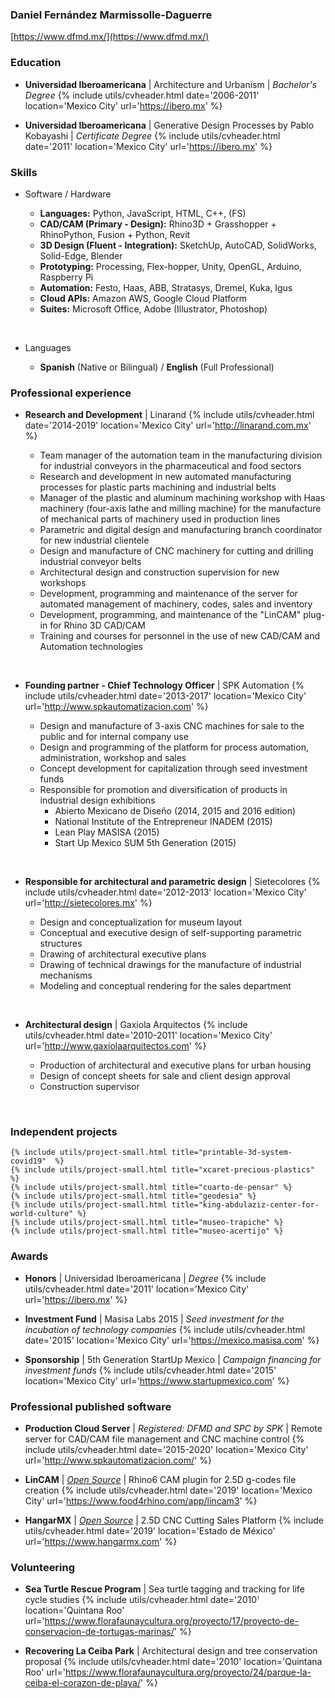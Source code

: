### Daniel Fernández Marmissolle-Daguerre

<!-- I specialize in the design and programming of parametric structures, software development and automated machinery manufacturing -->

<i class="fas fa-link"></i> [https://www.dfmd.mx/](https://www.dfmd.mx/)

### Education

  - **Universidad Iberoamericana** | Architecture and Urbanism | *Bachelor's Degree*
  {% include utils/cvheader.html date='2006-2011' location='Mexico City' url='https://ibero.mx' %}

  - **Universidad Iberoamericana** | Generative Design Processes by Pablo Kobayashi | *Certificate Degree*
  {% include utils/cvheader.html date='2011' location='Mexico City' url='https://ibero.mx' %}

### Skills

- Software / Hardware
  - **Languages:** Python, JavaScript, HTML, C++, (FS)
  - **CAD/CAM (Primary - Design):** Rhino3D + Grasshopper + RhinoPython, Fusion + Python, Revit
  - **3D Design (Fluent - Integration):** SketchUp, AutoCAD, SolidWorks, Solid-Edge, Blender
  - **Prototyping:** Processing, Flex-hopper, Unity, OpenGL, Arduino, Raspberry Pi
  - **Automation:** Festo, Haas, ABB, Stratasys, Dremel, Kuka, Igus
  - **Cloud APIs:** Amazon AWS, Google Cloud Platform
  - **Suites:** Microsoft Office, Adobe (Illustrator, Photoshop)
  <p class='blank-space'>&nbsp;</p>

- Languages
  - **Spanish** (Native or Bilingual) / **English** (Full Professional)

### Professional experience

  - **Research and Development** | Linarand
    {% include utils/cvheader.html date='2014-2019' location='Mexico City' url='http://linarand.com.mx' %}

    - Team manager of the automation team in the manufacturing division for industrial conveyors in the pharmaceutical and food sectors
    - Research and development in new automated manufacturing processes for plastic parts machining and industrial belts
    - Manager of the plastic and aluminum machining workshop with Haas machinery (four-axis lathe and milling machine) for the manufacture of mechanical parts of machinery used in production lines
    - Parametric and digital design and manufacturing branch coordinator for new industrial clientele
    - Design and manufacture of CNC machinery for cutting and drilling industrial conveyor belts
    - Architectural design and construction supervision for new workshops
    - Development, programming and maintenance of the server for automated management of machinery, codes, sales and inventory
    - Development, programming, and maintenance of the "LinCAM" plug-in for Rhino 3D CAD/CAM
    - Training and courses for personnel in the use of new CAD/CAM and Automation technologies
    <p class='blank-space'>&nbsp;</p>

  - **Founding partner - Chief Technology Officer** | SPK Automation
    {% include utils/cvheader.html date='2013-2017' location='Mexico City' url='http://www.spkautomatizacion.com' %}

    - Design and manufacture of 3-axis CNC machines for sale to the public and for internal company use
    - Design and programming of the platform for process automation, administration, workshop and sales
    - Concept development for capitalization through seed investment funds
    - Responsible for promotion and diversification of products in industrial design exhibitions
      - Abierto Mexicano de Diseño (2014, 2015 and 2016 edition)
      - National Institute of the Entrepreneur INADEM (2015)
      - Lean Play MASISA (2015)
      - Start Up Mexico SUM 5th Generation (2015)
      <p class='blank-space'>&nbsp;</p>

  - **Responsible for architectural and parametric design** | Sietecolores
    {% include utils/cvheader.html date='2012-2013' location='Mexico City' url='http://sietecolores.mx' %}

      - Design and conceptualization for museum layout
      - Conceptual and executive design of self-supporting parametric structures
      - Drawing of architectural executive plans
      - Drawing of technical drawings for the manufacture of industrial mechanisms
      - Modeling and conceptual rendering for the sales department
      <p class='blank-space'>&nbsp;</p>

  - **Architectural design** | Gaxiola Arquitectos
    {% include utils/cvheader.html date='2010-2011' location='Mexico City' url='http://www.gaxiolaarquitectos.com' %}

      - Production of architectural and executive plans for urban housing
      - Design of concept sheets for sale and client design approval
      - Construction supervisor
      <p class='blank-space'>&nbsp;</p>

### Independent projects

    {% include utils/project-small.html title="printable-3d-system-covid19"  %}
    {% include utils/project-small.html title="xcaret-precious-plastics" %}
    {% include utils/project-small.html title="cuarto-de-pensar" %}
    {% include utils/project-small.html title="geodesia" %}
    {% include utils/project-small.html title="king-abdulaziz-center-for-world-culture" %}
    {% include utils/project-small.html title="museo-trapiche" %}
    {% include utils/project-small.html title="museo-acertijo" %}

### Awards

  -  **Honors** | Universidad Iberoamericana | *Degree*
    {% include utils/cvheader.html date='2011' location='Mexico City' url='https://ibero.mx' %}

  - **Investment Fund** | Masisa Labs 2015 | *Seed investment for the incubation of technology companies*
    {% include utils/cvheader.html date='2015' location='Mexico City' url='https://mexico.masisa.com' %}

  -  **Sponsorship** | 5th Generation StartUp Mexico | *Campaign financing for investment funds*
    {% include utils/cvheader.html date='2015' location='Mexico City' url='https://www.startupmexico.com' %}

### Professional published software

  - **Production Cloud Server** | *Registered: DFMD and SPC by SPK* |  Remote server for CAD/CAM file management and CNC machine control
    {% include utils/cvheader.html date='2015-2020' location='Mexico City' url='http://www.spkautomatizacion.com/' %}   

  - **LinCAM** | [*Open Source*](https://github.com/dfmdmx/Rhino_LinCAM3) | Rhino6 CAM plugin for 2.5D g-codes file creation
    {% include utils/cvheader.html date='2019' location='Mexico City' url='https://www.food4rhino.com/app/lincam3' %}

  - **HangarMX** | [*Open Source*](https://github.com/dfmdmx/dfmdmx.store.io) | 2.5D CNC Cutting Sales Platform
    {% include utils/cvheader.html date='2019' location='Estado de México' url='https://www.hangarmx.com' %}

### Volunteering

  - **Sea Turtle Rescue Program** | Sea turtle tagging and tracking for life cycle studies
    {% include utils/cvheader.html date='2010' location='Quintana Roo' url='https://www.florafaunaycultura.org/proyecto/17/proyecto-de-conservacion-de-tortugas-marinas/' %}

  - **Recovering La Ceiba Park** | Architectural design and tree conservation proposal
    {% include utils/cvheader.html date='2010' location='Quintana Roo' url='https://www.florafaunaycultura.org/proyecto/24/parque-la-ceiba-el-corazon-de-playa/' %}
